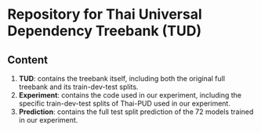 # Repository for Thai Universal Dependency Treebank (TUD)
## Content
1. **TUD**: contains the treebank itself, including both the original full treebank and its train-dev-test splits.
2. **Experiment**: contains the code used in our experiment, including the specific train-dev-test splits of Thai-PUD used in our experiment.
3. **Prediction**: contains the full test split prediction of the 72 models trained in our experiment.
